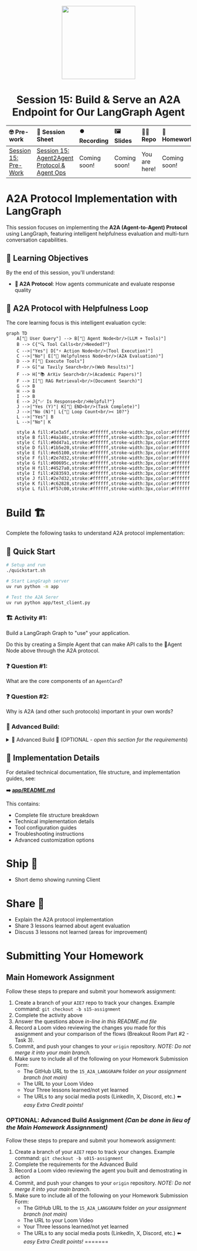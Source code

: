 <p align = "center" draggable="false" ><img src="https://github.com/AI-Maker-Space/LLM-Dev-101/assets/37101144/d1343317-fa2f-41e1-8af1-1dbb18399719" 
     width="200px"
     height="auto"/>
</p>

## <h1 align="center" id="heading">Session 15: Build & Serve an A2A Endpoint for Our LangGraph Agent</h1>

| 🤓 Pre-work | 📰 Session Sheet | ⏺️ Recording     | 🖼️ Slides        | 👨‍💻 Repo         | 📝 Homework      | 📁 Feedback       |
|:-----------------|:-----------------|:-----------------|:-----------------|:-----------------|:-----------------|:-----------------|
| [Session 15: Pre-Work](https://www.notion.so/Session-15-Agent2Agent-Protocol-Agent-Ops-247cd547af3d8066bc5be493bc0c7eda?source=copy_link#247cd547af3d81369191e4e6cd62f875)| [Session 15: Agent2Agent Protocol & Agent Ops](https://www.notion.so/Session-15-Agent2Agent-Protocol-Agent-Ops-247cd547af3d8066bc5be493bc0c7eda) | Coming soon! | Coming soon! | You are here! |Coming soon! | Coming soon!

# A2A Protocol Implementation with LangGraph

This session focuses on implementing the **A2A (Agent-to-Agent) Protocol** using LangGraph, featuring intelligent helpfulness evaluation and multi-turn conversation capabilities.

## 🎯 Learning Objectives

By the end of this session, you'll understand:

- **🔄 A2A Protocol**: How agents communicate and evaluate response quality

## 🧠 A2A Protocol with Helpfulness Loop

The core learning focus is this intelligent evaluation cycle:

```mermaid
graph TD
    A["👤 User Query"] --> B["🤖 Agent Node<br/>(LLM + Tools)"]
    B --> C{"🔍 Tool Calls<br/>Needed?"}
    C -->|"Yes"| D["⚡ Action Node<br/>(Tool Execution)"]
    C -->|"No"| E["🎯 Helpfulness Node<br/>(A2A Evaluation)"]
    D --> F["🔧 Execute Tools"]
    F --> G["📊 Tavily Search<br/>(Web Results)"]
    F --> H["📚 ArXiv Search<br/>(Academic Papers)"]  
    F --> I["📄 RAG Retrieval<br/>(Document Search)"]
    G --> B
    H --> B
    I --> B
    E --> J{"✅ Is Response<br/>Helpful?"}
    J -->|"Yes (Y)"| K["🏁 END<br/>(Task Complete)"]
    J -->|"No (N)"| L{"🔄 Loop Count<br/>< 10?"}
    L -->|"Yes"| B
    L -->|"No"| K
    
    style A fill:#1e3a5f,stroke:#ffffff,stroke-width:3px,color:#ffffff
    style B fill:#4a148c,stroke:#ffffff,stroke-width:3px,color:#ffffff
    style C fill:#0d47a1,stroke:#ffffff,stroke-width:3px,color:#ffffff
    style D fill:#1b5e20,stroke:#ffffff,stroke-width:3px,color:#ffffff
    style E fill:#e65100,stroke:#ffffff,stroke-width:3px,color:#ffffff
    style F fill:#2e7d32,stroke:#ffffff,stroke-width:3px,color:#ffffff
    style G fill:#00695c,stroke:#ffffff,stroke-width:3px,color:#ffffff
    style H fill:#4527a0,stroke:#ffffff,stroke-width:3px,color:#ffffff
    style I fill:#283593,stroke:#ffffff,stroke-width:3px,color:#ffffff
    style J fill:#2e7d32,stroke:#ffffff,stroke-width:3px,color:#ffffff
    style K fill:#c62828,stroke:#ffffff,stroke-width:3px,color:#ffffff
    style L fill:#f57c00,stroke:#ffffff,stroke-width:3px,color:#ffffff
```

# Build 🏗️

Complete the following tasks to understand A2A protocol implementation:

## 🚀 Quick Start

```bash
# Setup and run
./quickstart.sh
```

```bash
# Start LangGraph server
uv run python -m app
```

```bash
# Test the A2A Serer
uv run python app/test_client.py
```

### 🏗️ Activity #1:

Build a LangGraph Graph to "use" your application.

Do this by creating a Simple Agent that can make API calls to the 🤖Agent Node above through the A2A protocol. 

### ❓ Question #1:

What are the core components of an `AgentCard`?

### ❓ Question #2:

Why is A2A (and other such protocols) important in your own words?

### 🚧 Advanced Build:

<details>
<summary>🚧 Advanced Build 🚧 (OPTIONAL - <i>open this section for the requirements</i>)</summary>

Use a different Agent Framework to **test** your application.

Do this by creating a Simple Agent that acts as different personas with different goals and have that Agent use your Agent through A2A. 

Example:

"You are an expert in Machine Learning, and you want to learn about what makes Kimi K2 so incredible. You are not satisfied with surface level answers, and you wish to have sources you can read to verify information."
</details>

## 📁 Implementation Details

For detailed technical documentation, file structure, and implementation guides, see:

**➡️ [app/README.md](./app/README.md)**

This contains:
- Complete file structure breakdown
- Technical implementation details
- Tool configuration guides
- Troubleshooting instructions
- Advanced customization options

# Ship 🚢

- Short demo showing running Client

# Share 🚀

- Explain the A2A protocol implementation
- Share 3 lessons learned about agent evaluation
- Discuss 3 lessons not learned (areas for improvement)

# Submitting Your Homework

## Main Homework Assignment

Follow these steps to prepare and submit your homework assignment:
1. Create a branch of your `AIE7` repo to track your changes. Example command: `git checkout -b s15-assignment`
2. Complete the activity above
3. Answer the questions above _in-line in this README.md file_
4. Record a Loom video reviewing the changes you made for this assignment and your comparison of the flows (Breakout Room Part #2 - Task 3).
5. Commit, and push your changes to your `origin` repository. _NOTE: Do not merge it into your main branch._
6. Make sure to include all of the following on your Homework Submission Form:
    + The GitHub URL to the `15_A2A_LANGGRAPH` folder _on your assignment branch (not main)_
    + The URL to your Loom Video
    + Your Three lessons learned/not yet learned
    + The URLs to any social media posts (LinkedIn, X, Discord, etc.) ⬅️ _easy Extra Credit points!_

### OPTIONAL: Advanced Build Assignment _(Can be done in lieu of the Main Homework Assignnment)_

Follow these steps to prepare and submit your homework assignment:
1. Create a branch of your `AIE7` repo to track your changes. Example command: `git checkout -b s015-assignment`
2. Complete the requirements for the Advanced Build
3. Record a Loom video reviewing the agent you built and demostrating in action
4. Commit, and push your changes to your `origin` repository. _NOTE: Do not merge it into your main branch._
5. Make sure to include all of the following on your Homework Submission Form:
    + The GitHub URL to the `15_A2A_LANGGRAPH` folder _on your assignment branch (not main)_
    + The URL to your Loom Video
    + Your Three lessons learned/not yet learned
    + The URLs to any social media posts (LinkedIn, X, Discord, etc.) ⬅️ _easy Extra Credit points!_
=======
